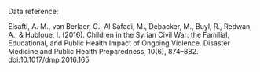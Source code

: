 Data reference:

Elsafti, A. M., van Berlaer, G., Al Safadi, M., Debacker, M., Buyl, R., Redwan, A., & Hubloue, I. (2016). Children in the Syrian Civil War: the Familial, Educational, and Public Health Impact of Ongoing Violence. Disaster Medicine and Public Health Preparedness, 10(6), 874–882. doi:10.1017/dmp.2016.165
